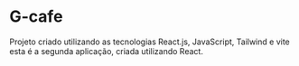 # G-cafe
Projeto criado utilizando as tecnologias React.js, JavaScript, Tailwind e vite
esta é a segunda aplicação, criada utilizando React.
